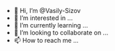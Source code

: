 - 👋 Hi, I’m @Vasily-Sizov
- 👀 I’m interested in ...
- 🌱 I’m currently learning ...
- 💞️ I’m looking to collaborate on ...
- 📫 How to reach me ...

<!---
Vasily-Sizov/Vasily-Sizov is a ✨ special ✨ repository because its `README.md` (this file) appears on your GitHub profile.
You can click the Preview link to take a look at your changes.
--->
